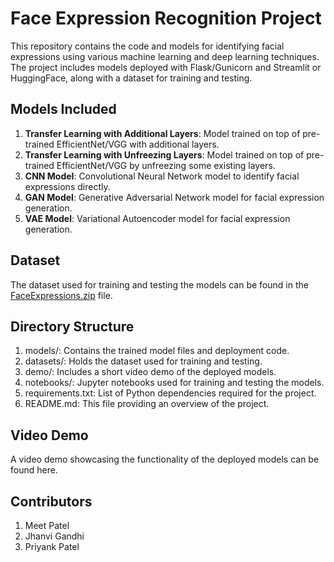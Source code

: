 # Face Expression Recognition Project

This repository contains the code and models for identifying facial expressions using various machine learning and deep learning techniques. The project includes models deployed with Flask/Gunicorn and Streamlit or HuggingFace, along with a dataset for training and testing.

## Models Included

1. **Transfer Learning with Additional Layers**: Model trained on top of pre-trained EfficientNet/VGG with additional layers.
2. **Transfer Learning with Unfreezing Layers**: Model trained on top of pre-trained EfficientNet/VGG by unfreezing some existing layers.
3. **CNN Model**: Convolutional Neural Network model to identify facial expressions directly.
4. **GAN Model**: Generative Adversarial Network model for facial expression generation.
5. **VAE Model**: Variational Autoencoder model for facial expression generation.

## Dataset

The dataset used for training and testing the models can be found in the [FaceExpressions.zip](link-to-dataset) file.

## Directory Structure
1. models/: Contains the trained model files and deployment code.
2. datasets/: Holds the dataset used for training and testing.
3. demo/: Includes a short video demo of the deployed models.
4. notebooks/: Jupyter notebooks used for training and testing the models.
5. requirements.txt: List of Python dependencies required for the project.
6. README.md: This file providing an overview of the project.

## Video Demo
A video demo showcasing the functionality of the deployed models can be found here.

## Contributors
1. Meet Patel
2. Jhanvi Gandhi
3. Priyank Patel
